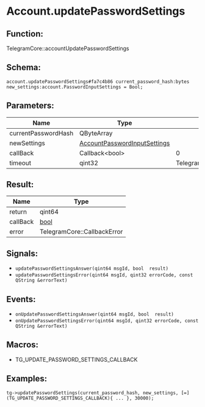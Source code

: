 # Account.updatePasswordSettings

## Function:

TelegramCore::accountUpdatePasswordSettings

## Schema:

`account.updatePasswordSettings#fa7c4b86 current_password_hash:bytes new_settings:account.PasswordInputSettings = Bool;`
## Parameters:

|Name|Type|Default|
|----|----|-------|
|currentPasswordHash|QByteArray||
|newSettings|[AccountPasswordInputSettings](../../types/accountpasswordinputsettings.md)||
|callBack|Callback<bool\>|0|
|timeout|qint32|TelegramCore::timeOut()|

## Result:

|Name|Type|
|----|----|
|return|qint64|
|callBack|[bool](../../types/bool.md)|
|error|TelegramCore::CallbackError|

## Signals:

* `updatePasswordSettingsAnswer(qint64 msgId, bool  result)`
* `updatePasswordSettingsError(qint64 msgId, qint32 errorCode, const QString &errorText)`

## Events:

* `onUpdatePasswordSettingsAnswer(qint64 msgId, bool  result)`
* `onUpdatePasswordSettingsError(qint64 msgId, qint32 errorCode, const QString &errorText)`

## Macros:

* TG_UPDATE_PASSWORD_SETTINGS_CALLBACK

## Examples:

`tg->updatePasswordSettings(current_password_hash, new_settings, [=](TG_UPDATE_PASSWORD_SETTINGS_CALLBACK){
    ...
}, 30000);`
